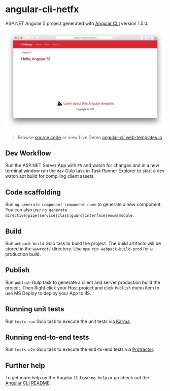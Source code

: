 # angular-cli-netfx

ASP.NET Angular 5 project generated with [Angular CLI](https://github.com/angular/angular-cli) version 1.5.0.

[![](https://raw.githubusercontent.com/ServiceStack/Assets/master/csharp-templates/angular-cli.png)](http://angular-cli.web-templates.io/)

> Browse [source code](https://github.com/NetFrameworkTemplates/angular-cli-netfx) or view Live Demo [angular-cli.web-templates.io](http://angular-cli.web-templates.io)

## Dev Workflow

Run the ASP.NET Server App with `F5` and watch for changes and in a new terminal window run the `dev` Gulp task in Task Runner Explorer to start a dev watch
aot build for compiling client assets.

## Code scaffolding

Run `ng generate component component-name` to generate a new component. You can also use `ng generate directive|pipe|service|class|guard|interface|enum|module`.

## Build

Run `webpack-build` Gulp task to build the project. The build artifacts will be stored in the `wwwroot/` directory. Use `npm run webpack-build-prod` for a production build.

## Publish

Run `publish` Gulp task to generate a client and server production build the project. Then Right click your Host project and click `Publish` menu item
to use MS Deploy to deploy your App to IIS. 

## Running unit tests

Run `tests-run` Gulp task to execute the unit tests via [Karma](https://karma-runner.github.io).

## Running end-to-end tests

Run `tests-e2e` Gulp task to execute the end-to-end tests via [Protractor](http://www.protractortest.org/).

## Further help

To get more help on the Angular CLI use `ng help` or go check out the [Angular CLI README](https://github.com/angular/angular-cli/blob/master/README.md).
